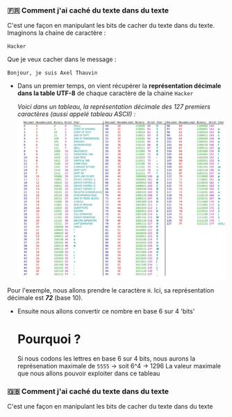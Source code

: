 ### :fr: Comment j'ai caché du texte dans du texte
C'est une façon en manipulant les bits de cacher du texte dans du texte.
Imaginons la chaine de caractère :
```
Hacker
```
Que je veux cacher dans le message :
```
Bonjour, je suis Axel Thauvin
``` 

- Dans un premier temps, on vient récupérer la **représentation décimale dans la table UTF-8** de chaque caractère de la chaine `Hacker`

  *Voici dans un tableau, la représentation décimale des 127 premiers caractères (aussi appelé tableau ASCII) :*
  <img src="https://github.com/Axthauvin/cacher-du-texte-dans-du-texte/blob/main/UTF8-TABLElittle.png" width = "1194">


Pour l'exemple, nous allons prendre le caractère `H`.
Ici, sa représentation décimale est ***72*** (base 10).

- Ensuite nous allons convertir ce nombre en base 6 sur 4 'bits'
  # Pourquoi ?
  Si nous codons les lettres en base 6 sur 4 bits, nous aurons la représenation maximale de `5555` -> soit 6^4 -> 1296
  La valeur maximale que nous allons pouvoir exploiter dans ce tableau


### 🇬🇧 Comment j'ai caché du texte dans du texte
C'est une façon en manipulant les bits de cacher du texte dans du texte
